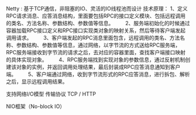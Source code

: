 Netty : 基于TCP通信，非阻塞的IO、灵活的IO线程池而设计
技术原理：
    1、定义RPC请求消息、应答消息结构，里面要包括RPC的接口定义模块、包括远程调用的类名、方法名称、参数结构、参数值等信息。
 　　2、服务端初始化的时候通过容器加载RPC接口定义和RPC接口实现类对象的映射关系，然后等待客户端发起调用请求。
 　　3、客户端发起的RPC消息里面包含，远程调用的类名、方法名称、参数结构、参数值等信息，通过网络，以字节流的方式送给RPC服务端，RPC服务端接收到字节流的请求之后，去对应的容器里面，查找客户端接口映射的具体实现对象。
 　　4、RPC服务端找到实现对象的参数信息，通过反射机制创建该对象的实例，并返回调用处理结果，最后封装成RPC应答消息通知到客户端。
 　　5、客户端通过网络，收到字节流形式的RPC应答消息，进行拆包、解析之后，显示远程调用结果。

支持网络I/O模型
传输协议   TCP / HTTP

NIO框架（No-block IO）